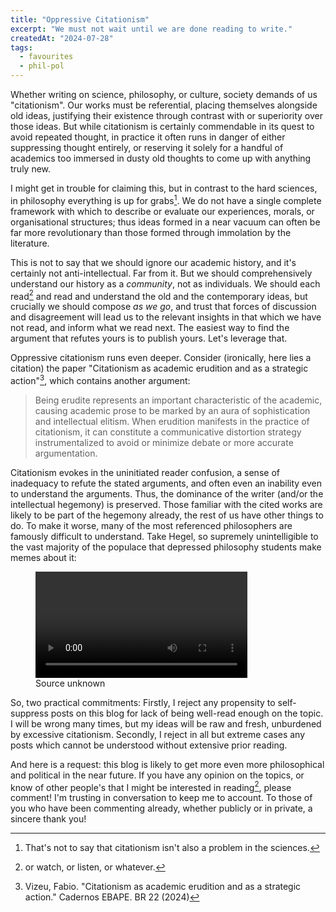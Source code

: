 ```yaml
---
title: "Oppressive Citationism"
excerpt: "We must not wait until we are done reading to write."
createdAt: "2024-07-28"
tags:
  - favourites
  - phil-pol
---
```


Whether writing on science, philosophy, or culture, society demands of us
"citationism". Our works must be referential, placing themselves alongside old
ideas, justifying their existence through contrast with or superiority over
those ideas. But while citationism is certainly commendable in its quest to
avoid repeated thought, in practice it often runs in danger of either
suppressing thought entirely, or reserving it solely for a handful of academics
too immersed in dusty old thoughts to come up with anything truly new.

I might get in trouble for claiming this, but in contrast to the hard sciences,
in philosophy everything is up for grabs[^sci]. We do not have a single
complete framework with which to describe or evaluate our experiences, morals,
or organisational structures; thus ideas formed in a near vacuum can often be
far more revolutionary than those formed through immolation by the literature.

[^sci]: That's not to say that citationism isn't also a problem in the
sciences.

This is not to say that we should ignore our academic history, and it's
certainly not anti-intellectual. Far from it. But we should comprehensively
understand our history as a _community_, not as individuals. We should each
read[^read] and read and understand the old and the contemporary ideas, but crucially
we should compose _as we go_, and trust that forces of discussion and
disagreement will lead us to the relevant insights in that which we have not
read, and inform what we read next. The easiest way to find the argument that
refutes yours is to publish yours. Let's leverage that.

[^read]: or watch, or listen, or whatever.

Oppressive citationism runs even deeper. Consider (ironically, here lies a
citation) the paper "Citationism as academic erudition and as a strategic
action"[^paper], which contains another argument:

[^paper]: Vizeu, Fabio. "Citationism as academic erudition and as a strategic action." Cadernos EBAPE. BR 22 (2024)

> Being erudite represents an important characteristic of the academic, causing
academic prose to be marked by an aura of sophistication and intellectual
elitism. When erudition manifests in the practice of citationism, it can
constitute a communicative distortion strategy instrumentalized to avoid or
minimize debate or more accurate argumentation.

Citationism evokes in the uninitiated reader confusion, a sense of inadequacy
to refute the stated arguments, and often even an inability even to understand
the arguments. Thus, the dominance of the writer (and/or the intellectual
hegemony) is preserved. Those familiar with the cited works are likely to be
part of the hegemony already, the rest of us have other things to do. To make
it worse, many of the most referenced philosophers are famously difficult to
understand. Take Hegel, so supremely unintelligible to the vast majority of the
populace that depressed philosophy students make memes about it:

<figure>
<video controls width="80%">
	<source src="./hegel.mp4" type="video/mp4">
	Video of Hegel in audiobook form being impossible to understand, overlaid with an anime character being in psychological pain.
</video>
<figcaption>
Source unknown
</figcaption>
</figure>

So, two practical commitments: Firstly, I reject any propensity to
self-suppress posts on this blog for lack of being well-read enough on the
topic. I will be wrong many times, but my ideas will be raw and fresh,
unburdened by excessive citationism. Secondly, I reject in all but extreme
cases any posts which cannot be understood without extensive prior reading.

And here is a request: this blog is likely to get more even more philosophical
and political in the near future. If you have any opinion on the topics, or
know of other people's that I might be interested in reading<a href="#fn2"
class="footnote-ref" id="fnref2" role="doc-noteref"><sup>2</sup></a>, please
comment! I'm trusting in conversation to keep me to account. To those of you
who have been commenting already, whether publicly or in private, a sincere
thank you!
